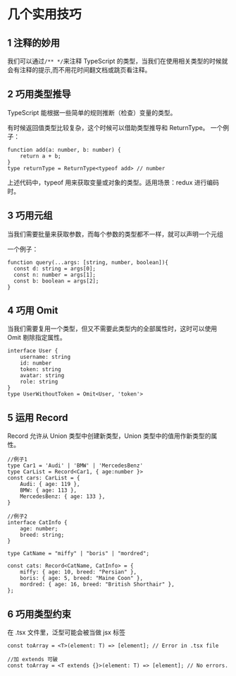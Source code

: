 # 几个实用技巧

## 1 注释的妙用
我们可以通过`/** */`来注释 TypeScript 的类型，当我们在使用相关类型的时候就会有注释的提示,而不用花时间翻文档或跳页看注释。

## 2 巧用类型推导
TypeScript 能根据一些简单的规则推断（检查）变量的类型。

有时候返回值类型比较复杂，这个时候可以借助类型推导和 ReturnType。
一个例子：
```
function add(a: number, b: number) {
    return a + b;
}
type returnType = ReturnType<typeof add> // number
```
上述代码中，typeof 用来获取变量或对象的类型。适用场景：redux 进行编码时。

## 3 巧用元组
当我们需要批量来获取参数，而每个参数的类型都不一样，就可以声明一个元组

一个例子：
```
function query(...args: [string, number, boolean]){
  const d: string = args[0];
  const n: number = args[1];
  const b: boolean = args[2];
}
```

## 4 巧用 Omit
当我们需要复用一个类型，但又不需要此类型内的全部属性时，这时可以使用 Omit 剔除指定属性。
```
interface User {
    username: string
    id: number
    token: string
    avatar: string
    role: string
}
type UserWithoutToken = Omit<User, 'token'>
```

## 5 运用 Record
Record 允许从 Union 类型中创建新类型，Union 类型中的值用作新类型的属性。

```
//例子1
type Car1 = 'Audi' | 'BMW' | 'MercedesBenz'
type CarList = Record<Car1, { age:number }>
const cars: CarList = {
    Audi: { age: 119 },
    BMW: { age: 113 },
    MercedesBenz: { age: 133 },
}

//例子2
interface CatInfo {
    age: number;
    breed: string;
}

type CatName = "miffy" | "boris" | "mordred";

const cats: Record<CatName, CatInfo> = {
    miffy: { age: 10, breed: "Persian" },
    boris: { age: 5, breed: "Maine Coon" },
    mordred: { age: 16, breed: "British Shorthair" },
};
```

## 6 巧用类型约束
在 .tsx 文件里，泛型可能会被当做 jsx 标签

```
const toArray = <T>(element: T) => [element]; // Error in .tsx file

//加 extends 可破
const toArray = <T extends {}>(element: T) => [element]; // No errors.
```